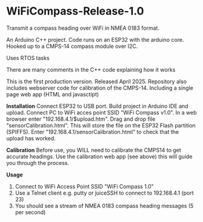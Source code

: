 # WiFiCompass-Release-1.0

Transmit a compass heading over WiFi in NMEA 0183 format. 

An Arduino C++ project.
Code runs on an ESP32 with the arduino core. Hooked up to a CMPS-14 compass module over I2C. 

Uses RTOS tasks 

There are many comments in the C++ code explaining how it works

This is the first production version. Released April 2025.
Repository also includes webserver code for calibration of the CMPS-14. Including a single page web app (HTML and javasctipt)

**Installation**
Connect ESP32 to USB port. Build project in Arduino IDE and upload. Connect PC to WiFi acces point SSID "WiFi Compass v1.0".
In a web browser enter "192.168.4.1/$upload.htm". Drag and drop file "sensorCalibration.html". This will store the file on the ESP32 Flash partition (SPIFFS). Enter "192.168.4.1/sensorCalibration.html" to check that the upload has worked. 

**Calibration**
Before use, you WILL need to calibrate the CMPS14 to get accurate headings. Use the calibration web app (see above) this will guide you through the process.

**Usage**
1. Connect to WiFi Access Point SSID "WiFi Compass 1.0"
2. Use a Telnet client e.g. putty or juiceSSH to connect to 192.168.4.1 (port 23)
3. You should see a stream of NMEA 0183 compass heading messages (5 per second)
